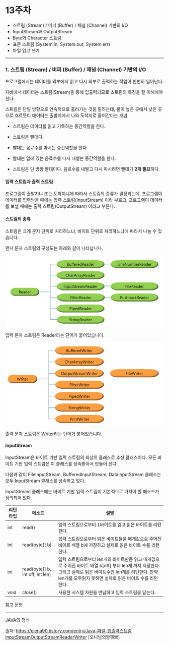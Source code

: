 # 13주차

- 스트림 (Stream) / 버퍼 (Buffer) / 채널 (Channel) 기반의 I/O
- InputStream과 OutputStream
- Byte와 Character 스트림
- 표준 스트림 (System.in, System.out, System.err)
- 파일 읽고 쓰기

-------------------------------------------------------------------------





### 1. 스트림 (Stream) / 버퍼 (Buffer) / 채널 (Channel) 기반의 I/O



프로그램에서는 데이터를 외부에서 읽고 다시 외부로 출력하는 작업이 빈번히 일어난다.

자바에서 데이터는 스트림(Stream)을 통해 입출력되므로 스트림의 특징을 잘 이해해야 한다.

스트림은 단일 방향으로 연속적으로 흘러가는 것을 말하는데, 물이 높은 곳에서 낮은 곳으로 흐르듯이 데이터는 출발지에서 나와 도착지로 들어간다는 개념



- 스트림은 데이터를 읽고 기록하는 중간역할을 한다.

- 스트림은 빨대다.

- 빨대는 음료수를 마시는 중간역할을 한다.

- 빨대는 입에 있는 음료수를 다시 내뱉는 중간역할을 한다.

- 스트림은 단 방향 빨대이다. 음료수를 내뱉고 다시 마시려면 빨대가 **2개 필요**하다.







#### 입력 스트림과 출력 스트림



프로그램이 출발지냐 또는 도착지냐에 따라서 스트림의 종류가 결정되는데, 프로그램이 데이터를 입력받을 때에는 입력 스트림(InputStream) 이라 부르고, 프로그램이 데이터를 보낼 때에는 출력 스트림(OutputStream) 이라고 부른다. 





#### 스트림의 종류



스트림은 크게 문자 단위로 처리하느냐, 바이트 단위로 처리하느냐에 따라서 나눌 수 있습니다.



먼저 문자 스트림의 구성도는 아래와 같이 나타납니다. 



<img src="https://github.com/sungpillhong/whiteshipstudy/blob/master/screenshot/스트림1.PNG"> </img>



입력 문자 스트림은 Reader라는 단어가 붙어있습니다.



<img src="https://github.com/sungpillhong/whiteshipstudy/blob/master/screenshot/스트림2.PNG"> </img>



출력 문자 스트림은 Writer라는 단어가 붙어있습니다.







#### InputStream



InputStream은 바이트 기반 입력 스트림의 최상위 클래스로 추상 클래스이다. 모든 바이트 기반 입력 스트림은 이 클래스를 상속받아서 만들어 진다.

다음과 같이 FileInputStream, BufferedInputStream, DataInputStream 클래스는 모두 InputStream 클래스를 상속하고 있다.



InputStream 클래스에는 바이트 기반 입력 스트림이 기본적으로 가져야 할 메소드가 정의되어 있다. 



| 리턴타입 | 메소드                           | 설명                                                         |
| -------- | -------------------------------- | ------------------------------------------------------------ |
| int      | read()                           | 입력 스트림으로부터 1바이트를 읽고 읽은 바이트를 리턴한다.   |
| int      | read(byte[] b)                   | 입력 스트림으로부터 읽은 바이트들을 매개값으로 주어진 바이트 배열 b에 저장하고 실제로 읽은 바이트 수를 리턴한다. |
| int      | read(byte[] b, int off, int len) | 입력 스트림으로부터 len개의 바이트만큼 읽고 매개값으로 주어진 바이트 배열 b[off] 부터 len개 까지 저장한다. 그리고 실제로 읽은 바이트수인 len개를 리턴한다. 만약 len개를 모두읽지 못하면 실제로 읽은 바이트 수를 리턴한다. |
| void     | close()                          | 사용한 시스템 자원을 반납하고 입력 스트림을 닫는다.          |











참고 문헌 

------------------------------------------------------------------------------------------------------------------------------------------------------------------------------------------------------------------

JAVA의 정석

출처: https://elena90.tistory.com/entry/Java-파일-입출력스트림InputStreamOutputStreamReaderWriter [오니님의짱꺤뽀]
